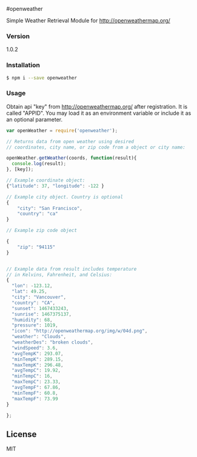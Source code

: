 #openweather

Simple Weather Retrieval Module for http://openweathermap.org/

### Version
1.0.2

### Installation
```sh
$ npm i --save openweather
```

### Usage
Obtain api "key" from http://openweathermap.org/ after registration. It is called "APPID". You may load it as an environment variable or include it as an optional parameter. 
```js
var openWeather = require('openweather');

// Returns data from open weather using desired 
// coordinates, city name, or zip code from a object or city name:

openWeather.getWeather(coords, function(result){
  console.log(result);
}, [key]);

// Example coordinate object:
{"latitude": 37, "longitude": -122 }

// Example city object. Country is optional  
{
    "city": "San Francisco",
    "country": "ca"
}

// Example zip code object

{
    "zip": "94115"
}


// Example data from result includes temperature 
// in Kelvins, Fahrenheit, and Celsius:
{
  "lon": -123.12,
  "lat": 49.25,
  "city": "Vancouver",
  "country": "CA",
  "sunset": 1467433243,
  "sunrise": 1467375137,
  "humidity": 68,
  "pressure": 1019,
  "icon": "http://openweathermap.org/img/w/04d.png",
  "weather": "Clouds",
  "weatherDes": "broken clouds",
  "windSpeed": 3.6,
  "avgTempK": 293.07,
  "minTempK": 289.15,
  "maxTempK": 296.48,
  "avgTempC": 19.92,
  "minTempC": 16,
  "maxTempC": 23.33,
  "avgTempF": 67.86,
  "minTempF": 60.8,
  "maxTempF": 73.99
}

};

```    

License
----
MIT